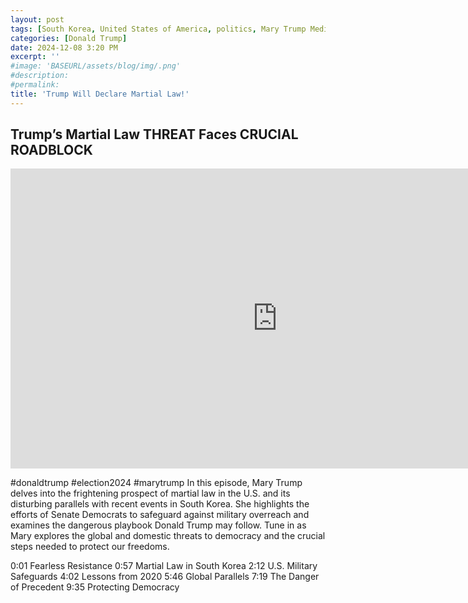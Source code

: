 ```yaml
---
layout: post
tags: [South Korea, United States of America, politics, Mary Trump Media]
categories: [Donald Trump]
date: 2024-12-08 3:20 PM
excerpt: ''
#image: 'BASEURL/assets/blog/img/.png'
#description:
#permalink:
title: 'Trump Will Declare Martial Law!'
---
```



## Trump’s Martial Law THREAT Faces CRUCIAL ROADBLOCK

<iframe width="853" height="480" src="https://www.youtube.com/embed/k2WCsBrS_yg" title="Trump’s Martial Law THREAT Faces CRUCIAL ROADBLOCK" frameborder="0" allow="accelerometer; autoplay; clipboard-write; encrypted-media; gyroscope; picture-in-picture; web-share" referrerpolicy="strict-origin-when-cross-origin" allowfullscreen></iframe>

#donaldtrump #election2024 #marytrump
In this episode, Mary Trump delves into the frightening prospect of martial law in the U.S. and its disturbing parallels with recent events in South Korea. She highlights the efforts of Senate Democrats to safeguard against military overreach and examines the dangerous playbook Donald Trump may follow. Tune in as Mary explores the global and domestic threats to democracy and the crucial steps needed to protect our freedoms.

0:01 Fearless Resistance 
0:57 Martial Law in South Korea 
2:12 U.S. Military Safeguards 
4:02 Lessons from 2020 
5:46 Global Parallels 
7:19 The Danger of Precedent 
9:35 Protecting Democracy 

